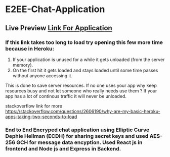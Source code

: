 # E2EE-Chat-Application
## Live Preview [Link For Application](https://e2ee-chat-client.herokuapp.com/)

### If this link takes too long to load try opening this few more time because in Heroku:
1. If your application is unused for a while it gets unloaded (from the server memory).
2. On the first hit it gets loaded and stays loaded until some time passes without anyone accessing it.

This is done to save server resources. If no one uses your app why keep resources busy and not let someone who really needs use them ?
If your app has a lot of continous traffic it will never be unloaded.

stackoverflow link for more https://stackoverflow.com/questions/2606190/why-are-my-basic-heroku-apps-taking-two-seconds-to-load


### End to End Encryped chat application using Elliptic Curve Dephie Hellman (ECDH) for sharing secret keys and used AES-256 GCH for message data encyption. Used React js in frontend and Node js and Express in Backend.

